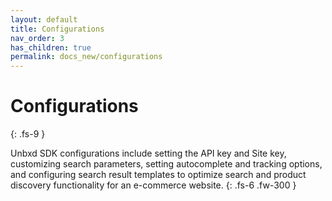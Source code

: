 ```yaml
---
layout: default
title: Configurations
nav_order: 3
has_children: true
permalink: docs_new/configurations
---
```


# Configurations
{: .fs-9 }

Unbxd SDK configurations include setting the API key and Site key, customizing search parameters, setting autocomplete and tracking options, and configuring search result templates to optimize search and product discovery functionality for an e-commerce website.
{: .fs-6 .fw-300 }

